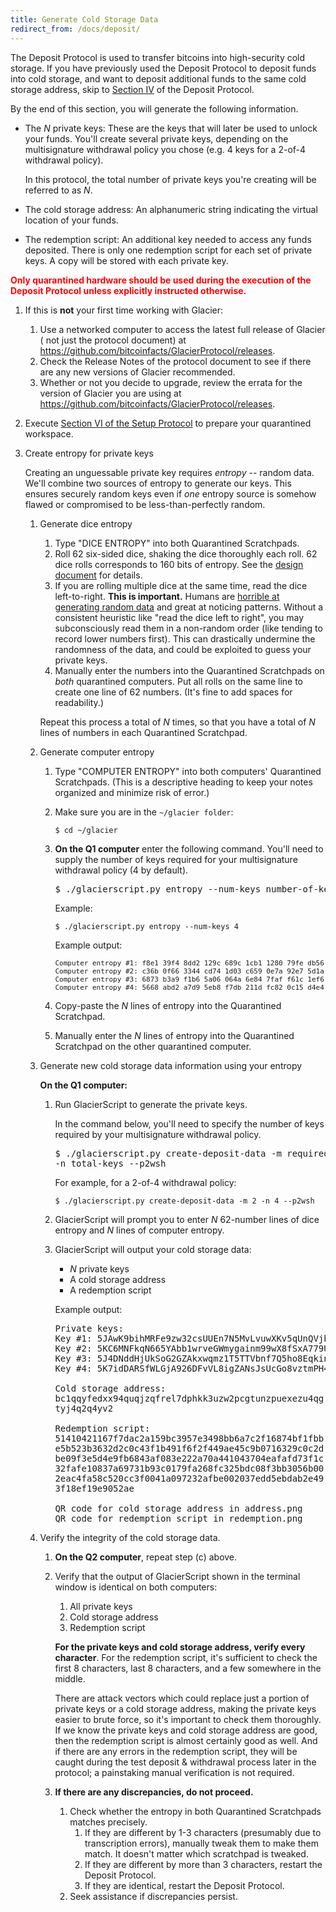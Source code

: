 ```yaml
---
title: Generate Cold Storage Data
redirect_from: /docs/deposit/
---
```


The Deposit Protocol is used to transfer bitcoins into high-security cold storage. If you have previously used the
Deposit Protocol to deposit funds into cold storage, and want to deposit
additional funds to the same cold storage address, skip to [Section IV](../../deposit/deposit-execution/) of the Deposit Protocol.

By the end of this section, you will generate the following information.

* The <span class="danger">*N* private keys</span>: These are the keys that will later
be used to unlock your funds. You'll create several private keys, depending on the
multisignature withdrawal policy you chose (e.g. 4 keys for a 2-of-4 withdrawal
policy).

  In this protocol, the total number of private keys you're creating will be
referred to as *N*.
* The <span class="warning">cold storage address</span>: An alphanumeric
string indicating the virtual location of your funds.
* The <span class="warning">redemption script</span>: An additional key
needed to access any funds deposited. There is only one redemption script for
each set of private keys. A copy will be stored with each private key.

**<span style="color: red;">Only quarantined hardware should be used during the execution of the Deposit
Protocol unless explicitly instructed otherwise.</span>**

1. If this is **not** your first time working with Glacier:
    1. Use a networked computer to access the latest full release of Glacier
    ( not just the protocol document) at <https://github.com/bitcoinfacts/GlacierProtocol/releases>.
    1. Check the Release Notes of the protocol document to see if
    there are any new versions of Glacier recommended.
    1. Whether or not you decide to upgrade, review the errata for the version
    of Glacier you are using at <https://github.com/bitcoinfacts/GlacierProtocol/releases>.
2. Execute [Section VI of the Setup Protocol](../../setup/quarantined-workspace/) to
prepare your quarantined workspace.
3. Create entropy for private keys

    Creating an unguessable private key requires
    *entropy* -- random data. We'll combine two sources of entropy to generate
    our keys. This ensures securely random keys even if *one* entropy source is
    somehow flawed or compromised to be less-than-perfectly random.

    1. Generate dice entropy
        1. Type "DICE ENTROPY" into both Quarantined Scratchpads.
        2. Roll 62 six-sided dice, shaking the dice thoroughly each roll.
        62 dice rolls corresponds to 160 bits of entropy. See the
        [design document](../design-doc/overview.md) for details.
        3. If you are rolling multiple dice at the same time, read the
        dice left-to-right. **This is important.** Humans are
        [horrible at generating random data](http://journals.plos.org/plosone/article?id=10.1371/journal.pone.0041531)
        and great at noticing patterns. Without a consistent heuristic like
        "read the dice left to right", you may subconsciously read them in a
        non-random order (like tending to record lower numbers first).
        This can drastically undermine the randomness of the data, and could be
        exploited to guess your private keys.
        4. Manually enter the <span class="danger">numbers</span> into the
        Quarantined Scratchpads on *both* quarantined computers. Put all rolls on
        the same line to create
        <span class="danger">one line of 62 numbers</span>. (It's fine to add
        spaces for readability.)

       Repeat this process a total of *N* times, so that you have a total of <span
       class="danger">*N* lines of numbers</span> in each Quarantined Scratchpad.

    2. Generate computer entropy    
        1. Type "COMPUTER ENTROPY" into both computers' Quarantined Scratchpads.
        (This is a descriptive heading to keep your notes organized and minimize
        risk of error.)
        2. Make sure you are in the `~/glacier folder`:
           ```
           $ cd ~/glacier
           ```
        3. **On the Q1 computer** enter the following command. You'll need to supply
        the number of keys required for your multisignature withdrawal policy
        (4 by default).
           <pre>
           $ ./glacierscript.py entropy --num-keys <span class="primary">number-of-keys-here</span>
           </pre>

           Example:
           ```
           $ ./glacierscript.py entropy --num-keys 4
           ```
           Example output:

           <pre><span class="danger" style="font-size: 11px;">Computer entropy #1: f8e1 39f4 8dd2 129c 689c 1cb1 1280 79fe db56 573f
           Computer entropy #2: c36b 0f66 3344 cd74 1d03 c659 0e7a 92e7 5d1a 663b
           Computer entropy #3: 6873 b3a9 f1b6 5a06 064a 6e84 7faf f61c 1ef6 5407
           Computer entropy #4: 5668 abd2 a7d9 5eb8 f7db 211d fc82 0c15 d4e4 0a04</span></pre>
        4. Copy-paste the <span class="danger">*N* lines of entropy</span> into the
        Quarantined Scratchpad.
        5. Manually enter the <span class="danger">*N* lines of entropy</span>
        into the Quarantined Scratchpad on the other quarantined computer.


    3. Generate new cold storage data information using your entropy

       **On the Q1 computer:**
        1. Run GlacierScript to generate the private keys.

           In the command below, you'll need to specify the number of keys required
           by your multisignature withdrawal policy.
           <pre>
           $ ./glacierscript.py create-deposit-data -m <span class="primary">required-keys</span> \
           -n <span class="primary">total-keys</span> --p2wsh
           </pre>

           For example, for a 2-of-4 withdrawal policy:
           ```
           $ ./glacierscript.py create-deposit-data -m 2 -n 4 --p2wsh
           ```
        2. GlacierScript will prompt you to enter *N* 62-number lines of dice entropy and *N* lines of computer entropy.
        3. GlacierScript will output your cold storage data:
            * *N* private keys
            * A cold storage address
            * A redemption script

           Example output:

           <pre><span class="danger">Private keys:
           Key #1: 5JAwK9bihMRFe9zw32csUUEn7N5MvLvuwXKv5qUnQVjbthZyuwQ
           Key #2: 5KC6MNFkqN665YAbb1wrveGWmygainm99wX8fSxA779UZh3yP2t
           Key #3: 5J4DNddHjUkSoG2GZAkxwqmz1T5TTVbnf7Q5ho8Eqkinbc2hvSe
           Key #4: 5K7idDARSfWLGjA926DFvVL8igZANsJsUcGo8vztmPH45iScp8K</span>

           <span class="warning" style="white-space: pre-wrap;">Cold storage address:
           bc1qqyfedxx94quqjzqfrel7dphkk3uzw2pcgtunzpuexezu4qgtyj4q2q4yv2

           Redemption script:
           51410421167f7dac2a159bc3957e3498bb6a7c2f16874bf1fbbe5b523b3632d2c0c43f1b491f6f2f449ae45c9b0716329c0c2dbe09f3e5d4e9fb6843af083e222a70a441043704eafafd73f1c32fafe10837a69731b93c0179fa268fc325bdc08f3bb3056b002eac4fa58c520cc3f0041a097232afbe002037edd5ebdab2e493f18ef19e9052ae</span>

           QR code for cold storage address in address.png
           QR code for redemption script in redemption.png</pre>

    4. Verify the integrity of the cold storage data.
        1. **On the Q2 computer**, repeat step (c) above.
        2. Verify that the output of GlacierScript shown in the terminal
        window is identical on both computers:
            1. <span class="danger">All private keys</span>
            2. <span class="warning">Cold storage address</span>
            3. <span class="warning">Redemption script</span>

            **For the private keys and cold storage address, verify every
            character**. For the redemption script, it's sufficient to check
            the first 8 characters, last 8 characters, and a few somewhere in
            the middle.

            There are attack vectors which could replace just a portion of private
            keys or a cold storage address, making the private keys easier to brute
            force, so it's important to check them thoroughly. If we know the private keys
            and cold storage address are good, then the redemption script is almost
            certainly good as well. And if there are any errors in the redemption script,
            they will be caught during the test deposit & withdrawal process later in the
            protocol; a painstaking manual verification is not required.

        3. **If there are any discrepancies, do not proceed.**
            1. Check whether the entropy in both Quarantined Scratchpads matches
            precisely.
                1. If they are different by 1-3 characters (presumably due to
                transcription errors), manually tweak them to make them match.
                It doesn't matter which scratchpad is tweaked.
                2. If they are different by more than 3 characters, restart the
                Deposit Protocol.
                3. If they are identical, restart the Deposit Protocol.
            2. Seek assistance if discrepancies persist.
